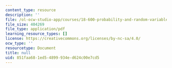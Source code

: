 ```yaml
---
content_type: resource
description: ''
file: /ol-ocw-studio-app/courses/18-600-probability-and-random-variables-fall-2019/851faa681ed54899934ed624c00e7cd5_MIT18_600F19_lec11.pdf
file_size: 404269
file_type: application/pdf
learning_resource_types: []
license: https://creativecommons.org/licenses/by-nc-sa/4.0/
ocw_type: ''
resourcetype: Document
title: null
uid: 851faa68-1ed5-4899-934e-d624c00e7cd5
---
```

